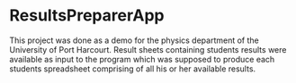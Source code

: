 # ResultsPreparerApp
This project was done as a demo for the physics department of the University of Port Harcourt. Result sheets containing students results were available as input to the program which was supposed to produce each students spreadsheet comprising of all his or her available results. 
